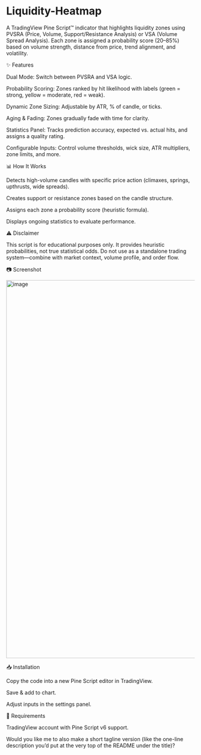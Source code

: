 # Liquidity-Heatmap
A TradingView Pine Script™ indicator that highlights liquidity zones using PVSRA (Price, Volume, Support/Resistance Analysis) or VSA (Volume Spread Analysis). Each zone is assigned a probability score (20–85%) based on volume strength, distance from price, trend alignment, and volatility.

✨ Features

Dual Mode: Switch between PVSRA and VSA logic.

Probability Scoring: Zones ranked by hit likelihood with labels (green = strong, yellow = moderate, red = weak).

Dynamic Zone Sizing: Adjustable by ATR, % of candle, or ticks.

Aging & Fading: Zones gradually fade with time for clarity.

Statistics Panel: Tracks prediction accuracy, expected vs. actual hits, and assigns a quality rating.

Configurable Inputs: Control volume thresholds, wick size, ATR multipliers, zone limits, and more.

📊 How It Works

Detects high-volume candles with specific price action (climaxes, springs, upthrusts, wide spreads).

Creates support or resistance zones based on the candle structure.

Assigns each zone a probability score (heuristic formula).

Displays ongoing statistics to evaluate performance.

⚠️ Disclaimer

This script is for educational purposes only. It provides heuristic probabilities, not true statistical odds. Do not use as a standalone trading system—combine with market context, volume profile, and order flow.

📷 Screenshot

<img width="2219" height="1007" alt="image" src="https://github.com/user-attachments/assets/864d8bb5-3e49-4493-b792-7e2dce9a6489" />


📥 Installation

Copy the code into a new Pine Script editor in TradingView.

Save & add to chart.

Adjust inputs in the settings panel.

🔧 Requirements

TradingView account with Pine Script v6 support.

Would you like me to also make a short tagline version (like the one-line description you’d put at the very top of the README under the title)?
